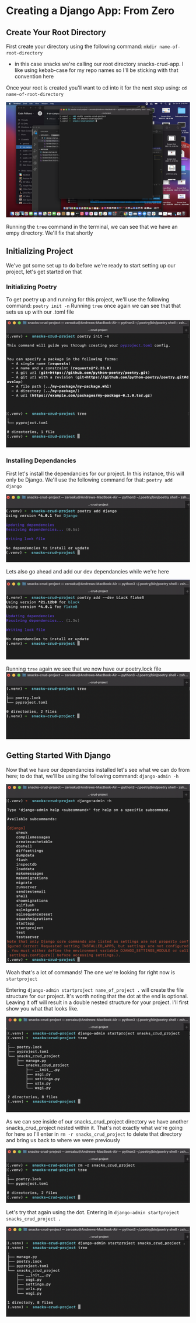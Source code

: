 # Creating a Django App: From Zero

## Create Your Root Directory

First create your directory using the following command:
`mkdir name-of-root-directory`

- in this case snacks we're calling our root directory snacks-crud-app. I like using kebab-case for my repo names so I'll be sticking with that convention here

Once your root is created you'll want to cd into it for the next step using:
`cd name-of-root-directory`

![Creating root directory](imgs/creating_root_directory.png)

Running the `tree` command in the terminal, we can see that we have an empy directory. We'll fix that shortly

## Initializing Project

We've got some set up to do before we're ready to start setting up our project, let's get started on that

### Initializing Poetry

To get poetry up and running for this project, we'll use the following command:
`poetry init -n`
Running `tree` once again we can see that that sets us up with our .toml file

![Poetry Setup](imgs/tree_with_toml.png)

### Installing Dependancies

First let's install the dependancies for our project. In this instance, this will only be Django. We'll use the following command for that:
`poetry add django`

![installing django](imgs/installing_django.png)

Lets also go ahead and add our dev dependancies while we're here

![adding dev dependancies](imgs/adding_dev_dependancies.png)

Running `tree` again we see that we now have our poetry.lock file
![tree after dependancies](imgs/tree_after_dependancies.png)

## Getting Started With Django

Now that we have our dependancies installed let's see what we can do from here; to do that, we'll be using the following command:
`django-admin -h`

![django-admin -h](imgs/django-admin_help.png)

Woah that's a lot of commands! The one we're looking for right now is `startproject`

Entering `django-admin startproject name_of_project .` will create the file structure for our project. It's worth noting that the dot at the end is optional. Leaving it off will result in a double nested structure for your project. I'll first show you what that looks like.

![startproject without the dot](imgs/no_dot_tree.png)

As we can see inside of our snacks_crud_project directory we have another snacks_crud_project nested within it. That's not exactly what we're going for here so I'll enter in `rm -r snacks_crud_project` to delete that directory and bring us back to where we were previously

![after using rm -r](imgs/backtrack_startproject.png)

Let's try that again using the dot. Entering in `django-admin startproject snacks_crud_project .`

![single nested startproject](imgs/proper_startproject.png)

